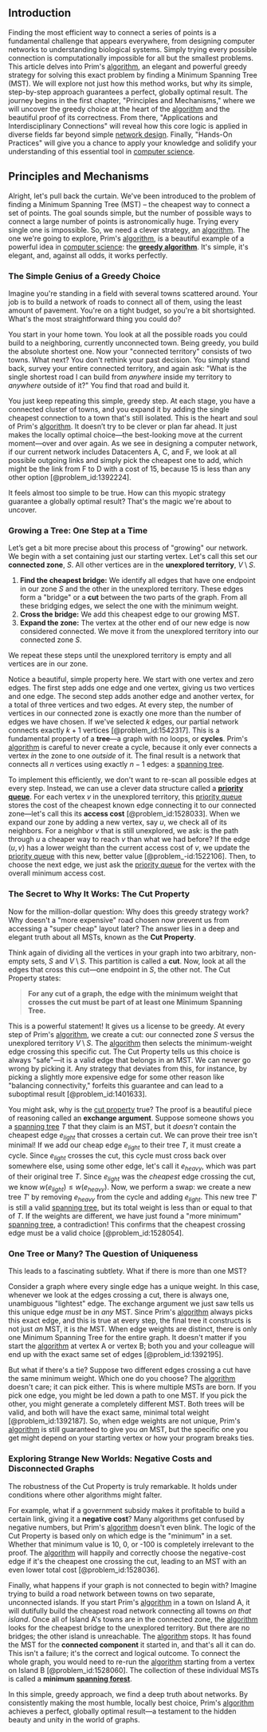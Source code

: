 ## Introduction
Finding the most efficient way to connect a series of points is a fundamental challenge that appears everywhere, from designing computer networks to understanding biological systems. Simply trying every possible connection is computationally impossible for all but the smallest problems. This article delves into Prim's [algorithm](@article_id:267625), an elegant and powerful greedy strategy for solving this exact problem by finding a Minimum Spanning Tree (MST). We will explore not just how this method works, but why its simple, step-by-step approach guarantees a perfect, globally optimal result. The journey begins in the first chapter, "Principles and Mechanisms," where we will uncover the greedy choice at the heart of the [algorithm](@article_id:267625) and the beautiful proof of its correctness. From there, "Applications and Interdisciplinary Connections" will reveal how this core logic is applied in diverse fields far beyond simple [network design](@article_id:267179). Finally, "Hands-On Practices" will give you a chance to apply your knowledge and solidify your understanding of this essential tool in [computer science](@article_id:150299).

## Principles and Mechanisms

Alright, let's pull back the curtain. We've been introduced to the problem of finding a Minimum Spanning Tree (MST) – the cheapest way to connect a set of points. The goal sounds simple, but the number of possible ways to connect a large number of points is astronomically huge. Trying every single one is impossible. So, we need a clever strategy, an [algorithm](@article_id:267625). The one we're going to explore, Prim's [algorithm](@article_id:267625), is a beautiful example of a powerful idea in [computer science](@article_id:150299): the **[greedy algorithm](@article_id:262721)**. It's simple, it's elegant, and, against all odds, it works perfectly.

### The Simple Genius of a Greedy Choice

Imagine you're standing in a field with several towns scattered around. Your job is to build a network of roads to connect all of them, using the least amount of pavement. You're on a tight budget, so you're a bit shortsighted. What's the most straightforward thing you could do?

You start in your home town. You look at all the possible roads you could build to a neighboring, currently unconnected town. Being greedy, you build the absolute shortest one. Now your "connected territory" consists of two towns. What next? You don't rethink your past decision. You simply stand back, survey your entire connected territory, and again ask: "What is the single shortest road I can build from *anywhere* inside my territory to *anywhere* outside of it?" You find that road and build it.

You just keep repeating this simple, greedy step. At each stage, you have a connected cluster of towns, and you expand it by adding the single cheapest connection to a town that's still isolated. This is the heart and soul of Prim's [algorithm](@article_id:267625). It doesn’t try to be clever or plan far ahead. It just makes the locally optimal choice—the best-looking move at the current moment—over and over again. As we see in designing a computer network, if our current network includes Datacenters A, C, and F, we look at all possible outgoing links and simply pick the cheapest one to add, which might be the link from F to D with a cost of 15, because 15 is less than any other option [@problem_id:1392224].

It feels almost too simple to be true. How can this myopic strategy guarantee a globally optimal result? That's the magic we're about to uncover.

### Growing a Tree: One Step at a Time

Let’s get a bit more precise about this process of "growing" our network. We begin with a set containing just our starting vertex. Let's call this set our **connected zone**, $S$. All other vertices are in the **unexplored territory**, $V \setminus S$.

1.  **Find the cheapest bridge:** We identify all edges that have one endpoint in our zone $S$ and the other in the unexplored territory. These edges form a "bridge" or a **cut** between the two parts of the graph. From all these bridging edges, we select the one with the minimum weight.
2.  **Cross the bridge:** We add this cheapest edge to our growing MST.
3.  **Expand the zone:** The vertex at the other end of our new edge is now considered connected. We move it from the unexplored territory into our connected zone $S$.

We repeat these steps until the unexplored territory is empty and all vertices are in our zone.

Notice a beautiful, simple property here. We start with one vertex and zero edges. The first step adds one edge and one vertex, giving us two vertices and one edge. The second step adds another edge and another vertex, for a total of three vertices and two edges. At every step, the number of vertices in our connected zone is exactly one more than the number of edges we have chosen. If we've selected $k$ edges, our partial network connects exactly $k+1$ vertices [@problem_id:1542317]. This is a fundamental property of a **tree**—a graph with no loops, or **cycles**. Prim's [algorithm](@article_id:267625) is careful to never create a cycle, because it only ever connects a vertex *in* the zone to one *outside* of it. The final result is a network that connects all $n$ vertices using exactly $n-1$ edges: a [spanning tree](@article_id:262111).

To implement this efficiently, we don't want to re-scan all possible edges at every step. Instead, we can use a clever data structure called a **[priority queue](@article_id:262689)**. For each vertex $v$ in the unexplored territory, this [priority queue](@article_id:262689) stores the cost of the cheapest known edge connecting it to our connected zone—let's call this its **access cost** [@problem_id:1528033]. When we expand our zone by adding a new vertex, say $u$, we check all of its neighbors. For a neighbor $v$ that is still unexplored, we ask: is the path through $u$ a cheaper way to reach $v$ than what we had before? If the edge $(u,v)$ has a lower weight than the current access cost of $v$, we update the [priority queue](@article_id:262689) with this new, better value [@problem_-id:1522106]. Then, to choose the next edge, we just ask the [priority queue](@article_id:262689) for the vertex with the overall minimum access cost.

### The Secret to Why It Works: The Cut Property

Now for the million-dollar question: Why does this greedy strategy work? Why doesn't a "more expensive" road chosen now prevent us from accessing a "super cheap" layout later? The answer lies in a deep and elegant truth about all MSTs, known as the **Cut Property**.

Think again of dividing all the vertices in your graph into two arbitrary, non-empty sets, $S$ and $V \setminus S$. This partition is called a **cut**. Now, look at all the edges that cross this cut—one endpoint in $S$, the other not. The Cut Property states:

> **For any cut of a graph, the edge with the minimum weight that crosses the cut must be part of at least one Minimum Spanning Tree.**

This is a powerful statement! It gives us a license to be greedy. At every step of Prim's [algorithm](@article_id:267625), we create a cut: our connected zone $S$ versus the unexplored territory $V \setminus S$. The [algorithm](@article_id:267625) then selects the minimum-weight edge crossing this specific cut. The Cut Property tells us this choice is always "safe"—it is a valid edge that belongs in an MST. We can never go wrong by picking it. Any strategy that deviates from this, for instance, by picking a slightly more expensive edge for some other reason like "balancing connectivity," forfeits this guarantee and can lead to a suboptimal result [@problem_id:1401633].

You might ask, why is the [cut property](@article_id:262048) true? The proof is a beautiful piece of reasoning called an **exchange argument**. Suppose someone shows you a [spanning tree](@article_id:262111) $T$ that they claim is an MST, but it *doesn't* contain the cheapest edge $e_{light}$ that crosses a certain cut. We can prove their tree isn't minimal! If we add our cheap edge $e_{light}$ to their tree $T$, it must create a cycle. Since $e_{light}$ crosses the cut, this cycle must cross back over somewhere else, using some other edge, let's call it $e_{heavy}$, which was part of their original tree $T$. Since $e_{light}$ was the *cheapest* edge crossing the cut, we know $w(e_{light}) \le w(e_{heavy})$. Now, we perform a swap: we create a new tree $T'$ by removing $e_{heavy}$ from the cycle and adding $e_{light}$. This new tree $T'$ is still a valid [spanning tree](@article_id:262111), but its total weight is less than or equal to that of $T$. If the weights are different, we have just found a "more minimum" [spanning tree](@article_id:262111), a contradiction! This confirms that the cheapest crossing edge must be a valid choice [@problem_id:1528054].

### One Tree or Many? The Question of Uniqueness

This leads to a fascinating subtlety. What if there is more than one MST?

Consider a graph where every single edge has a unique weight. In this case, whenever we look at the edges crossing a cut, there is always one, unambiguous "lightest" edge. The exchange argument we just saw tells us this unique edge *must* be in *any* MST. Since Prim's [algorithm](@article_id:267625) always picks this exact edge, and this is true at every step, the final tree it constructs is not just *an* MST, it is *the* MST. When edge weights are distinct, there is only one Minimum Spanning Tree for the entire graph. It doesn't matter if you start the [algorithm](@article_id:267625) at vertex A or vertex B; both you and your colleague will end up with the exact same set of edges [@problem_id:1392195].

But what if there's a tie? Suppose two different edges crossing a cut have the same minimum weight. Which one do you choose? The [algorithm](@article_id:267625) doesn't care; it can pick either. This is where multiple MSTs are born. If you pick one edge, you might be led down a path to one MST. If you pick the other, you might generate a completely different MST. Both trees will be valid, and both will have the exact same, minimal total weight [@problem_id:1392187]. So, when edge weights are not unique, Prim's [algorithm](@article_id:267625) is still guaranteed to give you *an* MST, but the specific one you get might depend on your starting vertex or how your program breaks ties.

### Exploring Strange New Worlds: Negative Costs and Disconnected Graphs

The robustness of the Cut Property is truly remarkable. It holds under conditions where other algorithms might falter.

For example, what if a government subsidy makes it profitable to build a certain link, giving it a **negative cost**? Many algorithms get confused by negative numbers, but Prim's [algorithm](@article_id:267625) doesn't even blink. The logic of the Cut Property is based only on which edge is the "minimum" in a set. Whether that minimum value is 10, 0, or -100 is completely irrelevant to the proof. The [algorithm](@article_id:267625) will happily and correctly choose the negative-cost edge if it's the cheapest one crossing the cut, leading to an MST with an even lower total cost [@problem_id:1528036].

Finally, what happens if your graph is not connected to begin with? Imagine trying to build a road network between towns on two separate, unconnected islands. If you start Prim's [algorithm](@article_id:267625) in a town on Island A, it will dutifully build the cheapest road network connecting all towns *on that island*. Once all of Island A's towns are in the connected zone, the [algorithm](@article_id:267625) looks for the cheapest bridge to the unexplored territory. But there are no bridges; the other island is unreachable. The [algorithm](@article_id:267625) stops. It has found the MST for the **connected component** it started in, and that's all it can do. This isn't a failure; it's the correct and logical outcome. To connect the whole graph, you would need to re-run the [algorithm](@article_id:267625) starting from a vertex on Island B [@problem_id:1528060]. The collection of these individual MSTs is called a **minimum [spanning forest](@article_id:262496)**.

In this simple, greedy approach, we find a deep truth about networks. By consistently making the most humble, locally best choice, Prim's [algorithm](@article_id:267625) achieves a perfect, globally optimal result—a testament to the hidden beauty and unity in the world of graphs.

